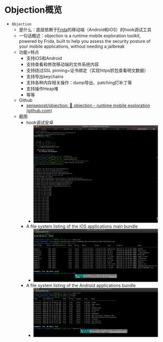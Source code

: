 # Objection概览

* `Objection`
  * 是什么：底层依赖于[Frida](https://book.crifan.org/books/reverse_debug_frida/website/)的移动端（Android和iOS）的hook调试工具
  * 一句话概述：objection is a runtime mobile exploration toolkit, powered by Frida, built to help you assess the security posture of your mobile applications, without needing a jailbreak
  * 功能=特点
    * 支持iOS和Android
    * 支持查看和修改移动端的文件系统内容
    * 支持绕过SSL pinning=证书绑定（实现https抓包查看明文数据）
    * 支持导出keychains
    * 支持各种内存相关操作：dump导出、patching打补丁等
    * 支持操作Heap堆
    * 等等
  * Github
    * [sensepost/objection: 📱 objection - runtime mobile exploration (github.com)](https://github.com/sensepost/objection)
  * 截图
    * hook调试安卓
      * ![objection_hooking_list_services](../assets/img/objection_hooking_list_services.png)
    * A file system listing of the iOS applications main bundle
      * ![objection_demo_ios_ls_fs](../assets/img/objection_demo_ios_ls_fs.png)
    * A file system listing of the Android applications bundle
      * ![objection_demo_android_ls_fs](../assets/img/objection_demo_android_ls_fs.png)
